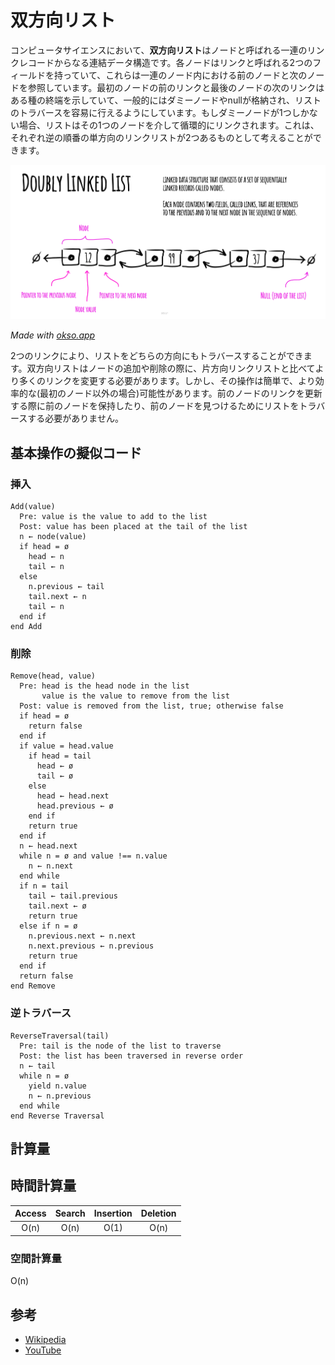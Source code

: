 # 双方向リスト

コンピュータサイエンスにおいて、**双方向リスト**はノードと呼ばれる一連のリンクレコードからなる連結データ構造です。各ノードはリンクと呼ばれる2つのフィールドを持っていて、これらは一連のノード内における前のノードと次のノードを参照しています。最初のノードの前のリンクと最後のノードの次のリンクはある種の終端を示していて、一般的にはダミーノードやnullが格納され、リストのトラバースを容易に行えるようにしています。もしダミーノードが1つしかない場合、リストはその1つのノードを介して循環的にリンクされます。これは、それぞれ逆の順番の単方向のリンクリストが2つあるものとして考えることができます。

![Doubly Linked List](./images/doubly-linked-list.jpeg)

*Made with [okso.app](https://okso.app)*

2つのリンクにより、リストをどちらの方向にもトラバースすることができます。双方向リストはノードの追加や削除の際に、片方向リンクリストと比べてより多くのリンクを変更する必要があります。しかし、その操作は簡単で、より効率的な(最初のノード以外の場合)可能性があります。前のノードのリンクを更新する際に前のノードを保持したり、前のノードを見つけるためにリストをトラバースする必要がありません。

## 基本操作の擬似コード

### 挿入

```text
Add(value)
  Pre: value is the value to add to the list
  Post: value has been placed at the tail of the list
  n ← node(value)
  if head = ø
    head ← n
    tail ← n
  else
    n.previous ← tail
    tail.next ← n
    tail ← n
  end if
end Add
```

### 削除

```text
Remove(head, value)
  Pre: head is the head node in the list
       value is the value to remove from the list
  Post: value is removed from the list, true; otherwise false
  if head = ø
    return false
  end if
  if value = head.value
    if head = tail
      head ← ø
      tail ← ø
    else
      head ← head.next
      head.previous ← ø
    end if
    return true
  end if
  n ← head.next
  while n = ø and value !== n.value
    n ← n.next
  end while
  if n = tail
    tail ← tail.previous
    tail.next ← ø
    return true
  else if n = ø
    n.previous.next ← n.next
    n.next.previous ← n.previous
    return true
  end if
  return false
end Remove
```

### 逆トラバース

```text
ReverseTraversal(tail)
  Pre: tail is the node of the list to traverse
  Post: the list has been traversed in reverse order
  n ← tail
  while n = ø
    yield n.value
    n ← n.previous
  end while
end Reverse Traversal
```

## 計算量

## 時間計算量

| Access    | Search    | Insertion | Deletion  |
| :-------: | :-------: | :-------: | :-------: |
| O(n)      | O(n)      | O(1)      | O(n)      |

### 空間計算量

O(n)

## 参考

- [Wikipedia](https://en.wikipedia.org/wiki/Doubly_linked_list)
- [YouTube](https://www.youtube.com/watch?v=JdQeNxWCguQ&t=7s&index=72&list=PLLXdhg_r2hKA7DPDsunoDZ-Z769jWn4R8)
